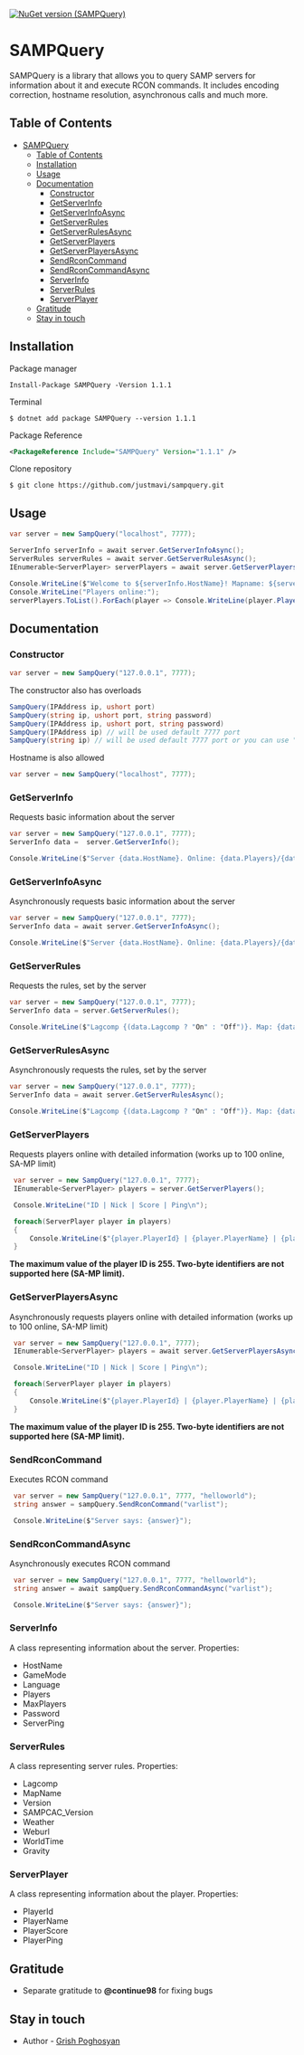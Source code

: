 [![NuGet version (SAMPQuery)](https://img.shields.io/badge/nuget-1.1.1-blue)](https://www.nuget.org/packages/SAMPQuery/)

# SAMPQuery

SAMPQuery is a library that allows you to query SAMP servers for information about it and execute RCON commands. It includes encoding correction, hostname resolution, asynchronous calls and much more.

## Table of Contents

- [SAMPQuery](#sampquery)
  - [Table of Contents](#table-of-contents)
  - [Installation](#installation)
  - [Usage](#usage)
  - [Documentation](#documentation)
    - [Constructor](#constructor)
    - [GetServerInfo](#getserverinfo)
    - [GetServerInfoAsync](#getserverinfoasync)
    - [GetServerRules](#getserverrules)
    - [GetServerRulesAsync](#getserverrulesasync)
    - [GetServerPlayers](#getserverplayers)
    - [GetServerPlayersAsync](#getserverplayersasync)
    - [SendRconCommand](#sendrconcommand)
    - [SendRconCommandAsync](#sendrconcommandasync)
    - [ServerInfo](#serverinfo)
    - [ServerRules](#serverrules)
    - [ServerPlayer](#serverplayer)
  - [Gratitude](#gratitude)
  - [Stay in touch](#stay-in-touch)

## Installation

Package manager

```nuget
Install-Package SAMPQuery -Version 1.1.1
```

Terminal

```shell
$ dotnet add package SAMPQuery --version 1.1.1
```

Package Reference

```xml
<PackageReference Include="SAMPQuery" Version="1.1.1" />
```

Clone repository

```shell
$ git clone https://github.com/justmavi/sampquery.git
```

## Usage

```csharp
var server = new SampQuery("localhost", 7777);

ServerInfo serverInfo = await server.GetServerInfoAsync();
ServerRules serverRules = await server.GetServerRulesAsync();
IEnumerable<ServerPlayer> serverPlayers = await server.GetServerPlayersAsync();

Console.WriteLine($"Welcome to ${serverInfo.HostName}! Mapname: ${serverRules.MapName}");
Console.WriteLine("Players online:");
serverPlayers.ToList().ForEach(player => Console.WriteLine(player.PlayerName));
```

## Documentation

### Constructor

```csharp
var server = new SampQuery("127.0.0.1", 7777);
```

The constructor also has overloads

```csharp
SampQuery(IPAddress ip, ushort port)
SampQuery(string ip, ushort port, string password)
SampQuery(IPAddress ip, ushort port, string password)
SampQuery(IPAddress ip) // will be used default 7777 port
SampQuery(string ip) // will be used default 7777 port or you can use "HOST:PORT" string
```

Hostname is also allowed

```csharp
var server = new SampQuery("localhost", 7777);
```

### GetServerInfo

Requests basic information about the server

```csharp
var server = new SampQuery("127.0.0.1", 7777);
ServerInfo data =  server.GetServerInfo();

Console.WriteLine($"Server {data.HostName}. Online: {data.Players}/{data.MaxPlayers}");
```

### GetServerInfoAsync

Asynchronously requests basic information about the server

```csharp
var server = new SampQuery("127.0.0.1", 7777);
ServerInfo data = await server.GetServerInfoAsync();

Console.WriteLine($"Server {data.HostName}. Online: {data.Players}/{data.MaxPlayers}");
```

### GetServerRules

Requests the rules, set by the server

```csharp
var server = new SampQuery("127.0.0.1", 7777);
ServerInfo data = server.GetServerRules();

Console.WriteLine($"Lagcomp {(data.Lagcomp ? "On" : "Off")}. Map: {data.MapName}. SAMPCAC: {data.SAMPCAC_Version ?? "Isn't required"}");
```

### GetServerRulesAsync

Asynchronously requests the rules, set by the server

```csharp
var server = new SampQuery("127.0.0.1", 7777);
ServerInfo data = await server.GetServerRulesAsync();

Console.WriteLine($"Lagcomp {(data.Lagcomp ? "On" : "Off")}. Map: {data.MapName}. SAMPCAC: {data.SAMPCAC_Version ?? "Isn't required"}");
```

### GetServerPlayers

Requests players online with detailed information (works up to 100 online, SA-MP limit)

```csharp
 var server = new SampQuery("127.0.0.1", 7777);
 IEnumerable<ServerPlayer> players = server.GetServerPlayers();

 Console.WriteLine("ID | Nick | Score | Ping\n");

 foreach(ServerPlayer player in players)
 {
     Console.WriteLine($"{player.PlayerId} | {player.PlayerName} | {player.PlayerScore} | {player.PlayerPing}");
 }
```

**The maximum value of the player ID is 255. Two-byte identifiers are not supported here (SA-MP limit).**

### GetServerPlayersAsync

Asynchronously requests players online with detailed information (works up to 100 online, SA-MP limit)

```csharp
 var server = new SampQuery("127.0.0.1", 7777);
 IEnumerable<ServerPlayer> players = await server.GetServerPlayersAsync();

 Console.WriteLine("ID | Nick | Score | Ping\n");

 foreach(ServerPlayer player in players)
 {
     Console.WriteLine($"{player.PlayerId} | {player.PlayerName} | {player.PlayerScore} | {player.PlayerPing}");
 }
```

**The maximum value of the player ID is 255. Two-byte identifiers are not supported here (SA-MP limit).**

### SendRconCommand

Executes RCON command

```csharp
 var server = new SampQuery("127.0.0.1", 7777, "helloworld");
 string answer = sampQuery.SendRconCommand("varlist");

 Console.WriteLine($"Server says: {answer}");
```

### SendRconCommandAsync

Asynchronously executes RCON command

```csharp
 var server = new SampQuery("127.0.0.1", 7777, "helloworld");
 string answer = await sampQuery.SendRconCommandAsync("varlist");

 Console.WriteLine($"Server says: {answer}");
```

### ServerInfo

A class representing information about the server. Properties:

- HostName
- GameMode
- Language
- Players
- MaxPlayers
- Password
- ServerPing

### ServerRules

A class representing server rules. Properties:

- Lagcomp
- MapName
- Version
- SAMPCAC_Version
- Weather
- Weburl
- WorldTime
- Gravity

### ServerPlayer

A class representing information about the player. Properties:

- PlayerId
- PlayerName
- PlayerScore
- PlayerPing

## Gratitude

- Separate gratitude to **@continue98** for fixing bugs

## Stay in touch

- Author - [Grish Poghosyan](https://www.linkedin.com/in/grishpoghosyan)
